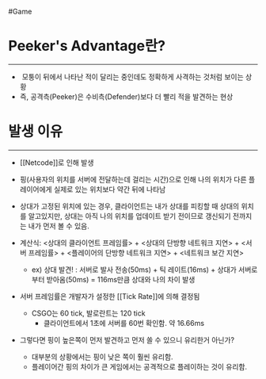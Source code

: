 #Game 
# Peeker's Advantage란?
---
-  모퉁이 뒤에서 나타난 적이 달리는 중인데도 정확하게 사격하는 것처럼 보이는 상황
- 즉, 공격측(Peeker)은 수비측(Defender)보다 더 빨리 적을 발견하는 현상


# 발생 이유
---
- [[Netcode]]로 인해 발생
- 핑(사용자의 위치를 서버에 전달하는데 걸리는 시간)으로 인해 
  나의 위치가 다른 플레이어에게 실제로 있는 위치보다 약간 뒤에 나타남
- 상대가 고정된 위치에 있는 경우, 클라이언트는 내가 상대를 피킹할 때 상대의 위치를 알고있지만, 상대는 아직 나의 위치를 업데이트 받기 전이므로 갱신되기 전까지는 내가 먼저 볼 수 있음.

- 계산식: <상대의 클라이언트 프레임률> + <상대의 단방향 네트워크 지연> + <서버 프레임률> + <플레이어의 단방향 네트워크 지연> + <네트워크 보간 지연>
	- ex) 상대 발견! : 서버로 발사 전송(50ms) + 틱 레이트(16ms) + 상대가 서버로부터 받아옴(50ms) = 116ms만큼 상대와 나의 차이 발생


- 서버 프레임률은 개발자가 설정한 [[Tick Rate]]에 의해 결정됨
	- CSGO는 60 tick, 발로란트는 120 tick
		- 클라이언트에서 1초에 서버를 60번 확인함. 약 16.66ms 
- 그렇다면 핑이 높은쪽이 먼저 발견하고 먼저 쏠 수 있으니 유리한거 아닌가?
	- 대부분의 상황에서는 핑이 낮은 쪽이 훨씬 유리함.
	- 플레이어간 핑의 차이가 큰 게임에서는 공격적으로 플레이하는 것이 유리함.
